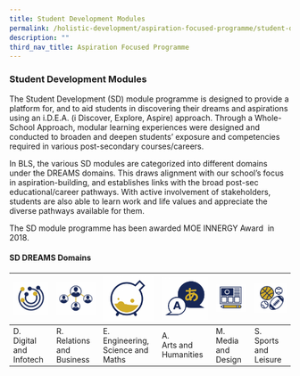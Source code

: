 ```yaml
---
title: Student Development Modules
permalink: /holistic-development/aspiration-focused-programme/student-development-modules/
description: ""
third_nav_title: Aspiration Focused Programme
---
```

### **Student Development Modules**
The Student Development (SD) module programme is designed to provide a platform for, and to aid students in discovering their dreams and aspirations using an i.D.E.A. (i Discover, Explore, Aspire) approach. Through a Whole-School Approach, modular learning experiences were designed and conducted to broaden and deepen students’ exposure and competencies required in various post-secondary courses/careers.

In BLS, the various SD modules are categorized into different domains under the DREAMS domains. This draws alignment with our school’s focus in aspiration-building, and establishes links with the broad post-sec educational/career pathways. With active involvement of stakeholders, students are also able to learn work and life values and appreciate the diverse pathways available for them.

The SD module programme has been awarded MOE INNERGY Award  in 2018.

#### **SD DREAMS Domains**

| ![](/images/sdm1.png) | ![](/images/sdm2.png) | ![](/images/sdm3.png) | ![](/images/sdm4.png) | ![](/images/sdm5.png) | ![](/images/sdm6.png) |
|---|---|---|---|---|---|
| D.<br>Digital and Infotech | R.<br>Relations and Business | E.<br>Engineering, Science and Maths | A.<br>Arts and Humanities | M.<br>Media and Design | S.<br>Sports and Leisure |

 